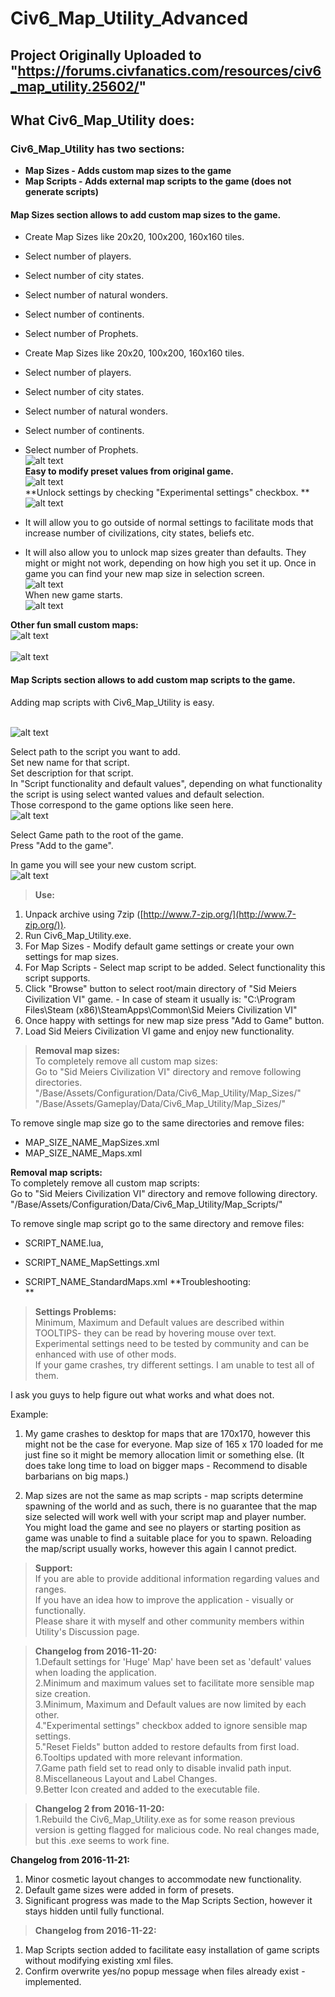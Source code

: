 # Civ6_Map_Utility_Advanced
## Project Originally Uploaded to "https://forums.civfanatics.com/resources/civ6_map_utility.25602/"
## What Civ6_Map_Utility does:
### Civ6_Map_Utility has two sections:
- **Map Sizes - Adds custom map sizes to the game**
- **Map Scripts - Adds external map scripts to the game (does not generate scripts)**<br />
#### Map Sizes section allows to add custom map sizes to the game.

- Create Map Sizes like 20x20, 100x200, 160x160 tiles.
- Select number of players.
- Select number of city states.
- Select number of natural wonders.
- Select number of continents.
- Select number of Prophets.

- Create Map Sizes like 20x20, 100x200, 160x160 tiles.
- Select number of players.
- Select number of city states.
- Select number of natural wonders.
- Select number of continents.
- Select number of Prophets.
<br />![alt text](http://i.imgur.com/BtOyDyv.png)<br />
**Easy to modify preset values from original game.**
<br />![alt text](http://i.imgur.com/jByOQUh.png)<br />
**Unlock settings by checking "Experimental settings" checkbox. **
<br />![alt text](http://i.imgur.com/PsoICsA.png)<br />
- It will allow you to go outside of normal settings to facilitate mods that increase number of civilizations, city states, beliefs etc.
- It will also allow you to unlock map sizes greater than defaults. They might or might not work, depending on how high you set it up.
Once in game you can find your new map size in selection screen.
<br />![alt text](http://i.imgur.com/4qqQtqZ.png)<br />
When new game starts.
<br />![alt text](http://i.imgur.com/47OMJil.jpg)<br />

**Other fun small custom maps:**
<br />![alt text](http://i.imgur.com/q0WLlge.jpg)<br />
<br />![alt text](http://i.imgur.com/geeHLQD.jpg)<br />

#### Map Scripts section allows to add custom map scripts to the game.
  
Adding map scripts with Civ6_Map_Utility is easy.

<br />![alt text](http://i.imgur.com/scar8Ee.png)<br />

Select path to the script you want to add.  
Set new name for that script.  
Set description for that script.  
In "Script functionality and default values", depending on what functionality the script is using select wanted values and default selection.  
Those correspond to the game options like seen here.
<br />![alt text](http://i.imgur.com/RxiYhXa.png)<br />

Select Game path to the root of the game.  
Press "Add to the game".  
  
In game you will see your new custom script.
<br />![alt text](http://i.imgur.com/lOwFu51.png)<br />


> **Use:**  

1. Unpack archive using 7zip ([http://www.7-zip.org/](http://www.7-zip.org/)).
2. Run Civ6_Map_Utility.exe.
3. For Map Sizes - Modify default game settings or create your own settings for map sizes.
4. For Map Scripts - Select map script to be added. Select functionality this script supports.
5. Click "Browse" button to select root/main directory of "Sid Meiers Civilization VI" game. - In case of steam it usually is: "C:\Program Files\Steam (x86)\SteamApps\Common\Sid Meiers Civilization VI"
6. Once happy with settings for new map size press "Add to Game" button.
7. Load Sid Meiers Civilization VI game and enjoy new functionality.
  
> **Removal map sizes:**  
To completely remove all custom map sizes:  
Go to "Sid Meiers Civilization VI" directory and remove following directories.  
"/Base/Assets/Configuration/Data/Civ6_Map_Utility/Map_Sizes/"  
"/Base/Assets/Gameplay/Data/Civ6_Map_Utility/Map_Sizes/"  
  
To remove single map size go to the same directories and remove files:  

- MAP_SIZE_NAME_MapSizes.xml
- MAP_SIZE_NAME_Maps.xml
  
**Removal map scripts:**  
To completely remove all custom map scripts:  
Go to "Sid Meiers Civilization VI" directory and remove following directory.  
"/Base/Assets/Configuration/Data/Civ6_Map_Utility/Map_Scripts/"  
  
To remove single map script go to the same directory and remove files:  

- SCRIPT_NAME.lua,
- SCRIPT_NAME_MapSettings.xml  

- SCRIPT_NAME_StandardMaps.xml
**Troubleshooting:  
**  
> **Settings Problems:**  
Minimum, Maximum and Default values are described within TOOLTIPS- they can be read by hovering mouse over text.  
Experimental settings need to be tested by community and can be enhanced with use of other mods.  
If your game crashes, try different settings. I am unable to test all of them.  
  
I ask you guys to help figure out what works and what does not.  
  
Example:  
1. My game crashes to desktop for maps that are 170x170, however this might not be the case for everyone. Map size of 165 x 170 loaded for me just fine so it might be memory allocation limit or something else. (It does take long time to load on bigger maps - Recommend to disable barbarians on big maps.)  
  
2. Map sizes are not the same as map scripts - map scripts determine spawning of the world and as such, there is no guarantee that the map size selected will work well with your script map and player number.  
You might load the game and see no players or starting position as game was unable to find a suitable place for you to spawn. Reloading the map/script usually works, however this again I cannot predict.  
  
  
> **Support:**  
If you are able to provide additional information regarding values and ranges.  
If you have an idea how to improve the application - visually or functionally.  
Please share it with myself and other community members within Utility's Discussion page.  
  
> **Changelog from 2016-11-20:**  
1.Default settings for 'Huge' Map' have been set as 'default' values when loading the application.  
2.Minimum and maximum values set to facilitate more sensible map size creation.  
3.Minimum, Maximum and Default values are now limited by each other.  
4."Experimental settings" checkbox added to ignore sensible map settings.  
5."Reset Fields" button added to restore defaults from first load.  
6.Tooltips updated with more relevant information.  
7.Game path field set to read only to disable invalid path input.  
8.Miscellaneous Layout and Label Changes.  
9.Better Icon created and added to the executable file.  
  
> **Changelog 2 from 2016-11-20:**  
1.Rebuild the Civ6_Map_Utility.exe as for some reason previous version is getting flagged for malicious code. No real changes made, but this .exe seems to work fine.  
  
**Changelog from 2016-11-21:**  
1. Minor cosmetic layout changes to accommodate new functionality.  
2. Default game sizes were added in form of presets.  
3. Significant progress was made to the Map Scripts Section, however it stays hidden until fully functional.  
  
> **Changelog from 2016-11-22:**  
1. Map Scripts section added to facilitate easy installation of game scripts without modifying existing xml files.  
2. Confirm overwrite yes/no popup message when files already exist - implemented.
